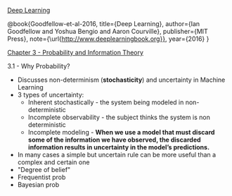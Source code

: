 [Deep Learning](https://www.deeplearningbook.org)

@book{Goodfellow-et-al-2016,
    title={Deep Learning},
    author={Ian Goodfellow and Yoshua Bengio and Aaron Courville},
    publisher={MIT Press},
    note={\url{http://www.deeplearningbook.org}},
    year={2016}
}

[Chapter 3 - Probability and Information Theory](https://www.deeplearningbook.org/contents/prob.html)

3.1 - Why Probability?
- Discusses non-determinism (**stochasticity**) and uncertainty in Machine Learning
- 3 types of uncertainty:
    - Inherent stochastically - the system being modeled in non-deterministic
    - Incomplete observability - the subject thinks the system is non deterministic
    - Incomplete modeling - **When we use a model that must discard some of the information we have observed, the discarded information results in uncertainty in the model’s predictions.**
- In many cases a simple but uncertain rule can be more useful than a complex and certain one
- "Degree of belief"
- Frequentist prob
- Bayesian prob
